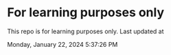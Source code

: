 # For learning purposes only
This repo is for learning purposes only.
Last updated at

Monday, January 22, 2024 5:37:26 PM

